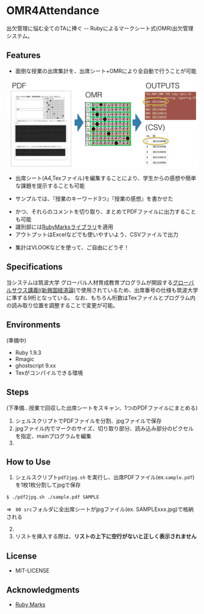 # OMR4Attendance

出欠管理に悩む全てのTAに捧ぐ -- Rubyによるマークシート式(OMR)出欠管理システム。

## Features

- 面倒な授業の出席集計を、出席シート+OMRにより全自動で行うことが可能

![](https://raw.githubusercontent.com/shartsu/OMR4Attendance/master/READMEimg/s1.png)

- 出席シート(A4,Texファイル)を編集することにより、学生からの感想や簡単な課題を提示することも可能
 * サンプルでは、『授業のキーワード3つ』『授業の感想』を書かせた
- かつ、それらのコメントを切り取り、まとめてPDFファイルに出力することも可能
- 識別部には[RubyMarksライブラリ](https://github.com/andrerpbts/ruby_marks)を適用
- アウトプットはExcelなどでも使いやすいよう、CSVファイルで出力
 * 集計はVLOOKなどを使って、ご自由にどうぞ！

## Specifications

当システムは筑波大学 グローバル人材育成教育プログラムが開設する[グローバルサウス講義Ⅰ(新興国経済論)](http://shakai.tsukuba.ac.jp/news/2014/09/-ghrd.html)で使用されているため、出席番号の仕様も筑波大学に準ずる9桁となっている。
なお、もちろん桁数はTexファイルとプログラム内の読み取り位置を調整することで変更が可能。

## Environments

(準備中)

- Ruby 1.9.3
 - Rmagic
- ghostscript  9.xx
- Texがコンパイルできる環境

## Steps

(下準備…授業で回収した出席シートをスキャン、1つのPDFファイルにまとめる)

1. シェルスクリプトでPDFファイルを分割、jpgファイルで保存
2. jpgファイル内でマークのサイズ、切り取り部分、読み込み部分のピクセルを指定、mainプログラムを編集
3. 


## How to Use



1. シェルスクリプト`pdf2jpg.sh` を実行し、出席PDFファイル(ex.`sample.pdf`)を1枚1枚分割してjpgで保存

```
$ ./pdf2jpg.sh ./sample.pdf SAMPLE
```

⇒ ` 00 src`フォルダに全出席シートがjpgファイル(ex. SAMPLExxx.jpg)で格納される

2. 
3.  リストを挿入する際は、**リストの上下に空行がないと正しく表示されません**

## License
- MIT-LICENSE

## Acknowledgments
- [Ruby Marks](https://github.com/andrerpbts/ruby_marks)
